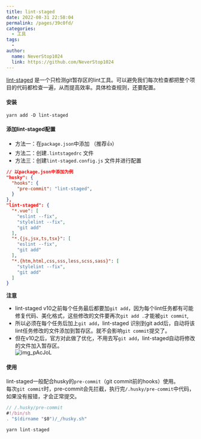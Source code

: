 ```yaml
---
title: lint-staged
date: 2022-08-31 22:58:04
permalink: /pages/39c0fd/
categories:
  - 工具
tags:
  - 
author: 
  name: NeverStop1024
  link: https://github.com/NeverStop1024
---
```

[lint-staged](https://github.com/okonet/lint-staged) 是一个只检测git暂存区的lint工具。可以避免我们每次检查都把整个项目的代码都检查一遍，从而提高效率。具体检查规则，还要配置。
#### 安装
`yarn add -D lint-staged`
#### 添加lint-staged配置
* 方法一：在`package.json`中添加 （推荐👍）
* 方法二：创建`.lintstagedrc` 文件 
* 方法三：创建`lint-staged.config.js` 文件并进行配置  
```json
// 以package.json中添加为例
"husky": {
  "hooks": {
    "pre-commit": "lint-staged",
  }
},
"lint-staged": {
  "*.vue": [
    "eslint --fix",
    "stylelint --fix",
    "git add"
  ],
  "*.{js,jsx,ts,tsx}": [
    "eslint --fix",
    "git add"
  ],
  "*.{htm,html,css,sss,less,scss,sass}": [
    "stylelint --fix",
    "git add"
  ]
}
```
**注意**  
* lint-staged v10之前每个任务最后都要加`git add`，因为每个lint任务都有可能修复代码、美化格式，这些修改的文件要再次`git add .`才能被`git commit`,  
* 所以必须在每个任务后加上`git add`，lint-staged 识别到git add后，自动将该lint任务修改的文件添加到暂存区。就不会影响`git commit`提交了。  
* 但在v10之后，官方对此做了优化，不用去写`git add`，lint-staged自动将修改的文件加入暂存区。  
![img_pAcJoL](https://cdn.jsdelivr.net/gh/NeverStop1024/images-store@main/blog/img_pAcJoL.png)

#### 使用
lint-staged一般配合husky的`pre-commit`（git commit前的hooks）使用。  
每次`git commit`时，pre-commit会先拦截，执行完`/.husky/pre-commit`中代码，如果没有报错，才会正常提交。
```javascript
// /.husky/pre-commit
#!/bin/sh
. "$(dirname "$0")/_/husky.sh"

yarn lint-staged
```
